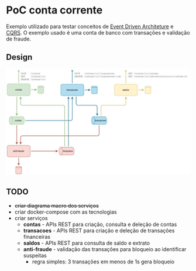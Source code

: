 # PoC conta corrente

Exemplo utilizado para testar conceitos de [Event Driven Architeture](https://medium.com/@marcelomg21/event-driven-architecture-eda-em-uma-arquitetura-de-micro-servi%C3%A7os-1981614cdd45) e [CQRS](https://martinfowler.com/bliki/CQRS.html).
O exemplo usado é uma conta de banco com transações e validação de fraude.

## Design

![design serviços](./docs/poc-conta-corrente.jpg)

## TODO

- ~~criar diagrama macro dos serviços~~
- criar docker-compose com as tecnologias
- criar serviços
  - **contas** - APIs REST para criação, consulta e deleção de contas
  - **transacoes** - APIs REST para criação e deleção de transações financeiras
  - **saldos** - APIs REST para consulta de saldo e extrato
  - **anti-fraude** - validação das transações para bloqueio ao identificar suspeitas
    - regra simples: 3 transações em menos de 1s gera bloqueio
